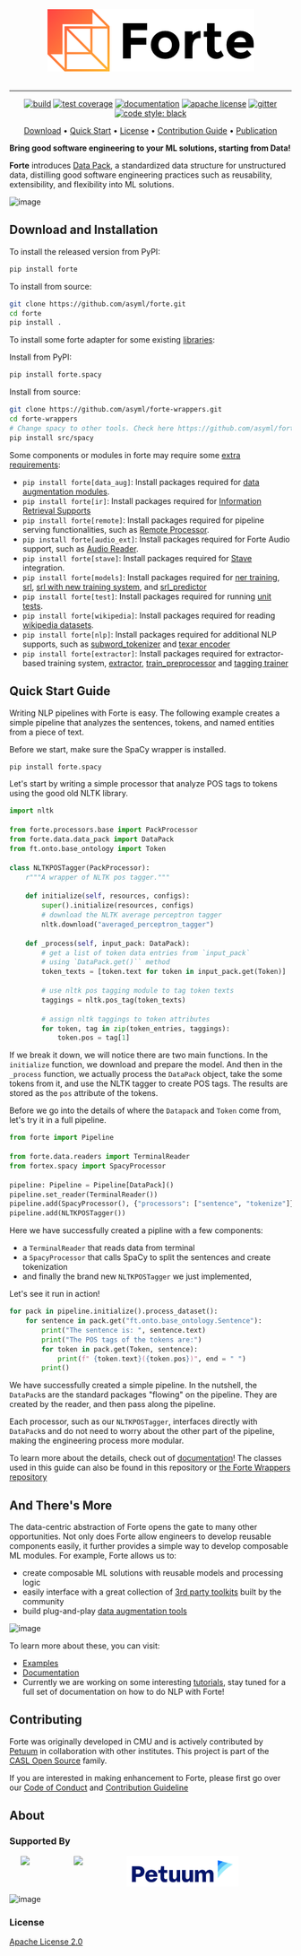<div align="center">
   <img src="https://raw.githubusercontent.com/asyml/forte/master/docs/_static/img/logo_h.png"><br><br>
</div>

-----------------
<p align="center">
   <a href="https://github.com/asyml/forte/actions/workflows/main.yml"><img src="https://github.com/asyml/forte/actions/workflows/main.yml/badge.svg" alt="build"></a>
   <a href="https://codecov.io/gh/asyml/forte"><img src="https://codecov.io/gh/asyml/forte/branch/master/graph/badge.svg" alt="test coverage"></a>
   <a href="https://asyml-forte.readthedocs.io/en/latest/"><img src="https://readthedocs.org/projects/asyml-forte/badge/?version=latest" alt="documentation"></a>
   <a href="https://github.com/asyml/forte/blob/master/LICENSE"><img src="https://img.shields.io/badge/license-Apache%202.0-blue.svg" alt="apache license"></a>
   <a href="https://gitter.im/asyml/community"><img src="http://img.shields.io/badge/gitter.im-asyml/forte-blue.svg" alt="gitter"></a>
   <a href="https://github.com/psf/black"><img src="https://img.shields.io/badge/code%20style-black-000000.svg" alt="code style: black"></a>
</p>

<p align="center">
  <a href="#download-and-installation">Download</a> •
  <a href="#quick-start-guide">Quick Start</a> •
  <a href="#license">License</a> •
  <a href="#contributing">Contribution Guide</a> •
  <a href="https://aclanthology.org/2020.emnlp-demos.26/">Publication</a>
</p>

**Bring good software engineering to your ML solutions, starting from Data!** 

**Forte** introduces [Data Pack](https://asyml-forte.readthedocs.io/en/latest/notebook_tutorial/handling_structued_data.html), a standardized data structure for unstructured data, distilling 
good software engineering practices such as reusability, extensibility, and flexibility into 
ML solutions. 

![image](https://user-images.githubusercontent.com/1015991/164107272-593ef68f-7438-4f11-9b76-251435995943.png)

## Download and Installation

To install the released version from PyPI:

```bash
pip install forte
```

To install from source:

```bash
git clone https://github.com/asyml/forte.git
cd forte
pip install .
```

To install some forte adapter for some existing [libraries](https://github.com/asyml/forte-wrappers#libraries-and-tools-supported):

Install from PyPI:
```bash
pip install forte.spacy
```

Install from source:

```bash
git clone https://github.com/asyml/forte-wrappers.git
cd forte-wrappers
# Change spacy to other tools. Check here https://github.com/asyml/forte-wrappers#libraries-and-tools-supported for available tools.
pip install src/spacy
```

Some components or modules in forte may require some [extra requirements](https://github.com/asyml/forte/blob/master/setup.py#L45):


* `pip install forte[data_aug]`: Install packages required for [data augmentation modules](https://github.com/asyml/forte/tree/master/forte/processors/data_augment).
* `pip install forte[ir]`: Install packages required for [Information Retrieval Supports](https://github.com/asyml/forte/tree/master/forte/processors/ir/)
* `pip install forte[remote]`: Install packages required for pipeline serving functionalities, such as [Remote Processor](https://github.com/asyml/forte/processors/misc/remote_processor.py).
* `pip install forte[audio_ext]`: Install packages required for Forte Audio support, such as [Audio Reader](https://github.com/asyml/forte/blob/master/forte/data/readers/audio_reader.py).
* `pip install forte[stave]`: Install packages required for [Stave](https://github.com/asyml/forte/blob/master/forte/processors/stave/stave_processor.py) integration.
* `pip install forte[models]`: Install packages required for [ner training](https://github.com/asyml/forte/blob/master/forte/trainer/ner_trainer.py), [srl](https://github.com/asyml/forte/tree/master/forte/models/srl), [srl with new training system](https://github.com/asyml/forte/tree/master/forte/models/srl_new), and [srl_predictor](https://github.com/asyml/forte/tree/master/forte/processors/nlp/srl_predictor.py)
* `pip install forte[test]`: Install packages required for running [unit tests](https://github.com/asyml/forte/tree/master/tests).
* `pip install forte[wikipedia]`: Install packages required for reading [wikipedia datasets](https://github.com/asyml/forte/tree/master/forte/datasets/wikipedia).
* `pip install forte[nlp]`: Install packages required for additional NLP supports, such as [subword_tokenizer](https://github.com/asyml/forte/tree/master/forte/processors/nlp/subword_tokenizer.py) and [texar encoder](https://github.com/asyml/forte/tree/master/forte/processors/third_party/pretrained_encoder_processors.py)
* `pip install forte[extractor]`: Install packages required for extractor-based training system, [extractor](https://github.com/asyml/forte/blob/master/forte/data/extractors), [train_preprocessor](https://github.com/asyml/forte/tree/master/forte/train_preprocessor.py) and [tagging trainer](https://github.com/asyml/forte/tree/master/examples/tagging/tagging_trainer.py)


## Quick Start Guide
Writing NLP pipelines with Forte is easy. The following example creates a simple pipeline that analyzes the sentences, tokens, and named entities from a piece of text.

Before we start, make sure the SpaCy wrapper is installed.
```bash
pip install forte.spacy
```

Let's start by writing a simple processor that analyze POS tags to tokens using the good old NLTK library.
```python
import nltk

from forte.processors.base import PackProcessor
from forte.data.data_pack import DataPack
from ft.onto.base_ontology import Token

class NLTKPOSTagger(PackProcessor):
    r"""A wrapper of NLTK pos tagger."""
    
    def initialize(self, resources, configs):
        super().initialize(resources, configs)
        # download the NLTK average perceptron tagger
        nltk.download("averaged_perceptron_tagger")

    def _process(self, input_pack: DataPack):
        # get a list of token data entries from `input_pack`
        # using `DataPack.get()`` method
        token_texts = [token.text for token in input_pack.get(Token)]

        # use nltk pos tagging module to tag token texts
        taggings = nltk.pos_tag(token_texts)
        
        # assign nltk taggings to token attributes
        for token, tag in zip(token_entries, taggings):
            token.pos = tag[1]
```
If we break it down, we will notice there are two main functions. 
In the `initialize` function, we download and prepare the model. And then in the `_process`
function, we actually process the `DataPack` object, take the some tokens from it, and 
use the NLTK tagger to create POS tags. The results are stored as the `pos` attribute of
the tokens.

Before we go into the details of where the `Datapack` and `Token` come from, let's try it in
a full pipeline.

```python
from forte import Pipeline

from forte.data.readers import TerminalReader
from fortex.spacy import SpacyProcessor

pipeline: Pipeline = Pipeline[DataPack]()
pipeline.set_reader(TerminalReader())
pipeline.add(SpacyProcessor(), {"processors": ["sentence", "tokenize"]})
pipeline.add(NLTKPOSTagger())
```

Here we have successfully created a pipline with a few components:
* a `TerminalReader` that reads data from terminal
* a `SpacyProcessor` that calls SpaCy to split the sentences and create tokenization
* and finally the brand new `NLTKPOSTagger` we just implemented,

Let's see it run in action!

```python
for pack in pipeline.initialize().process_dataset():
    for sentence in pack.get("ft.onto.base_ontology.Sentence"):
        print("The sentence is: ", sentence.text)
        print("The POS tags of the tokens are:")
        for token in pack.get(Token, sentence):
            print(f" {token.text}({token.pos})", end = " ")
        print()
```

We have successfully created a simple pipeline. In the nutshell, the `DataPack`s are
the standard packages "flowing" on the pipeline. They are created by the reader, and
then pass along the pipeline. 

Each processor, such as our `NLTKPOSTagger`,
interfaces directly with `DataPack`s and do not need to worry about the
other part of the pipeline, making the engineering process more modular.

To learn more about the details, check out of [documentation](https://asyml-forte.readthedocs.io/)!
The classes used in this guide can also be found in this repository or 
[the Forte Wrappers repository](https://github.com/asyml/forte-wrappers/tree/main/src/spacy) 

## And There's More
The data-centric abstraction of Forte opens the gate to many other opportunities.
Not only does Forte allow engineers to develop reusable components easily, it further provides a simple way to develop composable ML modules. For example, Forte allows us to: 
* create composable ML solutions with reusable models and processing logic
* easily interface with a great collection of [3rd party toolkits](https://github.com/asyml/forte-wrappers) built by the community
* build plug-and-play [data augmentation tools](https://asyml-forte.readthedocs.io/en/latest/code/data_aug.html) 

![image](https://user-images.githubusercontent.com/1015991/164107427-66a5c9bd-a3ae-4d75-bfe2-24246e574e07.png)


To learn more about these, you can visit:
* [Examples](https://github.com/asyml/forte/tree/master/examples)
* [Documentation](https://asyml-forte.readthedocs.io/)
* Currently we are working on some interesting [tutorials](https://asyml-forte.readthedocs.io/en/latest/index_toc.html), stay tuned for a full set of documentation on how to do NLP with Forte!


## Contributing
Forte was originally developed in CMU and is actively contributed by [Petuum](https://petuum.com/) in collaboration with other institutes. This project is part of the [CASL Open Source](http://casl-project.ai/) family.

If you are interested in making enhancement to Forte, please first go over our [Code of Conduct](https://github.com/asyml/forte/blob/master/CODE_OF_CONDUCT.md) and [Contribution Guideline](https://github.com/asyml/forte/blob/master/CONTRIBUTING.md)

## About

### Supported By

<p align="center">
   <img src="https://asyml.io/assets/institutions/cmu.png", width="200" align="top">
      &nbsp;&nbsp;&nbsp;&nbsp;&nbsp;&nbsp;&nbsp;&nbsp;&nbsp;&nbsp;&nbsp;&nbsp;&nbsp;&nbsp;&nbsp;&nbsp;&nbsp;&nbsp;
   <img src="https://www.ucsd.edu/_resources/img/logo_UCSD.png" width="200" align="top">
      &nbsp;&nbsp;&nbsp;&nbsp;&nbsp;&nbsp;&nbsp;&nbsp;&nbsp;&nbsp;&nbsp;&nbsp;&nbsp;&nbsp;&nbsp;&nbsp;&nbsp;&nbsp;
   <img src="https://raw.githubusercontent.com/asyml/forte/master/docs/_static/img/Petuum.png" width="200" align="top">
   &nbsp;&nbsp;&nbsp;&nbsp;&nbsp;&nbsp;&nbsp;&nbsp;&nbsp;&nbsp;&nbsp;&nbsp;&nbsp;&nbsp;&nbsp;&nbsp;&nbsp;&nbsp;
</p>

![image](https://user-images.githubusercontent.com/1015991/164106557-13dd3781-95d6-42db-b90d-1685679184fe.png)

### License

[Apache License 2.0](https://github.com/asyml/forte/blob/master/LICENSE)

